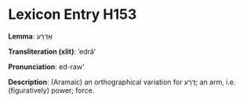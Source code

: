 # Lexicon Entry H153

**Lemma**: אֶדְרָע

**Transliteration (xlit)**: ʼedrâʻ

**Pronunciation**: ed-raw'

**Description**:
(Aramaic) an orthographical variation for דְּרַע; an arm, i.e. (figuratively) power; force.
